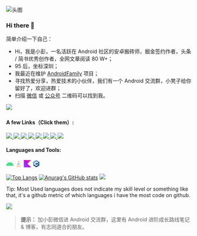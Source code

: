 
![头图](https://github.com/pengxurui/Android-NoteBook/raw/master/images/船底座星云.jpg)

### Hi there 👋

简单介绍一下自己：
- Hi，我是小彭，一名活跃在 Android 社区的安卓搬砖师，掘金签约作者，头条 / 简书优秀创作者，全网文章阅读 80 W+；
- 95 后，坐标深圳；
- 我最近在维护 [AndroidFamily](https://github.com/pengxurui/AndroidFamily) 项目；
- 寻找热爱分享，热爱技术的小伙伴，我们有一个 Android 交流群，小凳子给你留好了，欢迎进群；
- 扫描 [微信](https://github.com/pengxurui/Android-NoteBook/raw/master/images/个人微信.jpeg) 或 [公众号](https://github.com/pengxurui/Android-NoteBook/raw/master/images/搜一搜公众号.png) 二维码可以找到我。

[![](https://github-readme-juejin-recent-article-flywith24.vercel.app/juejin?id=1063982987230392&limit=3)](https://juejin.cn/user/1063982987230392/posts)

#### A few Links（Click them）:

<p align='left'>
  <a href="https://www.github.com/pengxurui" target="_blank">
    <img src="https://img.shields.io/badge/作者-@小彭-brightgreen.svg?style=flat&logo=GitHub">
  </a>
  <a href="https://github.com/pengxurui/Android-NoteBook/raw/master/images/搜一搜公众号.png" target="_blank">
    <img src="https://img.shields.io/badge/公众号-彭旭锐-brightgreen.svg?style=flat&logo=WeChat">
  </a>
  <a href="https://juejin.cn/user/1063982987230392" target="_blank">
    <img src="https://img.shields.io/badge/🔥%20juejin-掘金-blue.svg?style=flat">
  </a>
  <a href="https://www.zhihu.com/people/pengxurui" target="_blank">
    <img src="https://img.shields.io/badge/zhihu-知乎-informational.svg?style=flat&logo=Zhihu">
  </a>
  <a href="https://www.toutiao.com/c/user/token/MS4wLjABAAAAbY-k9r66YVymjlqMaaGZJO67hCNYaNGa7PCoisQYmR4" target="_blank">
    <img src="https://img.shields.io/badge/toutiao-头条-red.svg?style=flat">
  </a>
  <a href="https://www.cnblogs.com/pengxurui/" target="_blank">
    <img src="https://img.shields.io/badge/cnblogs-博客园-green.svg?style=flat">
  </a>
  <a href="https://blog.csdn.net/pengxurui?spm=1000.2115.3001.5343" target="_blank">
    <img src="https://img.shields.io/badge/csdn-CSDN-9cf.svg?style=flat">
  </a>
  <a href="" target="_blank">
    <img src="https://img.shields.io/badge/jianshu-简书-orange.svg?style=flat">
  </a>
</p>

#### Languages and Tools:

<code><a target="_blank" rel="noopener noreferrer" href="https://raw.githubusercontent.com/github/explore/80688e429a7d4ef2fca1e82350fe8e3517d3494d/topics/android/android.png"><img height="20" src="https://raw.githubusercontent.com/github/explore/80688e429a7d4ef2fca1e82350fe8e3517d3494d/topics/android/android.png" style="max-width:100%;"></a></code> <code><a target="_blank" rel="noopener noreferrer" href="https://raw.githubusercontent.com/github/explore/80688e429a7d4ef2fca1e82350fe8e3517d3494d/topics/java/java.png"><img height="20" src="https://raw.githubusercontent.com/github/explore/80688e429a7d4ef2fca1e82350fe8e3517d3494d/topics/java/java.png" style="max-width:100%;"></a></code> <code><a target="_blank" rel="noopener noreferrer" href="https://raw.githubusercontent.com/github/explore/80688e429a7d4ef2fca1e82350fe8e3517d3494d/topics/kotlin/kotlin.png"><img height="20" src="https://raw.githubusercontent.com/github/explore/80688e429a7d4ef2fca1e82350fe8e3517d3494d/topics/kotlin/kotlin.png" style="max-width:100%;"></a></code> <code><a target="_blank" rel="noopener noreferrer" href="https://raw.githubusercontent.com/github/explore/80688e429a7d4ef2fca1e82350fe8e3517d3494d/topics/cpp/cpp.png"><img height="20" src="https://raw.githubusercontent.com/github/explore/80688e429a7d4ef2fca1e82350fe8e3517d3494d/topics/cpp/cpp.png" style="max-width:100%;"></a></code> 

[![Top Langs](https://github-readme-stats.vercel.app/api/top-langs/?username=pengxurui)](https://github.com/anuraghazra/github-readme-stats) [![Anurag's GitHub stats](https://github-readme-stats.vercel.app/api?username=pengxurui&count_private=true&show_icons=true&theme=clam)](https://github.com/anuraghazra/github-readme-stats) ![](https://komarev.com/ghpvc/?username=pengxurui&style=flat&label=👁%20Views)

Tip: Most Used languages does not indicate my skill level or something like that, it's a github metric of which languages i have the most code on github.

<p align='left'>
  <a href="https://juejin.cn/user/1063982987230392" target="_blank">
    <img src="https://github.com/pengxurui/AndroidFamily/blob/master/images/%E7%AD%BE%E7%BA%A6%E6%B5%B7%E6%8A%A5.jpeg">
  </a>
</p>


> **提示：** 加小彭微信进 Android 交流群，这里有 Android 进阶成长路线笔记 & 博客，有志同道合的朋友。

<!--
**pengxurui/pengxurui** is a ✨ _special_ ✨ repository because its `README.md` (this file) appears on your GitHub profile.

Here are some ideas to get you started:

- 🔭 I’m currently working on ...
- 🌱 I’m currently learning ...
- 👯 I’m looking to collaborate on ...
- 🤔 I’m looking for help with ...
- 💬 Ask me about ...
- 📫 How to reach me: ...
- 😄 Pronouns: ...
- ⚡ Fun fact: ...
-->
